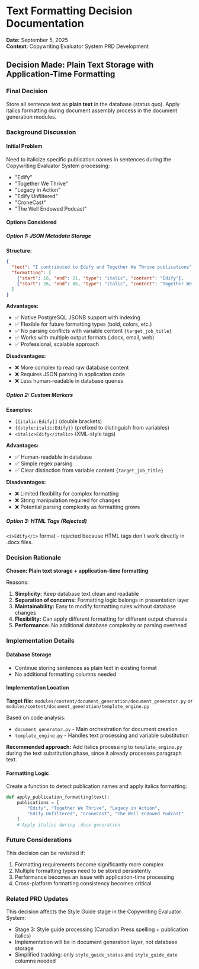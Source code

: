 # Text Formatting Decision Documentation
**Date:** September 5, 2025  
**Context:** Copywriting Evaluator System PRD Development

## Decision Made: Plain Text Storage with Application-Time Formatting

### Final Decision
Store all sentence text as **plain text** in the database (status quo). Apply italics formatting during document assembly process in the document generation modules.

### Background Discussion

#### Initial Problem
Need to italicize specific publication names in sentences during the Copywriting Evaluator System processing:
- "Edify"
- "Together We Thrive" 
- "Legacy in Action"
- "Edify Unfiltered"
- "CroneCast"
- "The Well Endowed Podcast"

#### Options Considered

##### Option 1: JSON Metadata Storage
**Structure:**
```json
{
  "text": "I contributed to Edify and Together We Thrive publications",
  "formatting": [
    {"start": 16, "end": 21, "type": "italic", "content": "Edify"},
    {"start": 26, "end": 45, "type": "italic", "content": "Together We Thrive"}
  ]
}
```

**Advantages:**
- ✅ Native PostgreSQL JSONB support with indexing
- ✅ Flexible for future formatting types (bold, colors, etc.)
- ✅ No parsing conflicts with variable content `{target_job_title}`
- ✅ Works with multiple output formats (.docx, email, web)
- ✅ Professional, scalable approach

**Disadvantages:**
- ❌ More complex to read raw database content
- ❌ Requires JSON parsing in application code
- ❌ Less human-readable in database queries

##### Option 2: Custom Markers
**Examples:**
- `[[italic:Edify]]` (double brackets)
- `{{style:italic:Edify}}` (prefixed to distinguish from variables)
- `<italic>Edify</italic>` (XML-style tags)

**Advantages:**
- ✅ Human-readable in database
- ✅ Simple regex parsing
- ✅ Clear distinction from variable content `{target_job_title}`

**Disadvantages:**
- ❌ Limited flexibility for complex formatting
- ❌ String manipulation required for changes
- ❌ Potential parsing complexity as formatting grows

##### Option 3: HTML Tags (Rejected)
`<i>Edify</i>` format - rejected because HTML tags don't work directly in .docx files.

### Decision Rationale

**Chosen: Plain text storage + application-time formatting**

Reasons:
1. **Simplicity:** Keep database text clean and readable
2. **Separation of concerns:** Formatting logic belongs in presentation layer
3. **Maintainability:** Easy to modify formatting rules without database changes
4. **Flexibility:** Can apply different formatting for different output channels
5. **Performance:** No additional database complexity or parsing overhead

### Implementation Details

#### Database Storage
- Continue storing sentences as plain text in existing format
- No additional formatting columns needed

#### Implementation Location
**Target file:** `modules/content/document_generation/document_generator.py` or `modules/content/document_generation/template_engine.py`

Based on code analysis:
- `document_generator.py` - Main orchestration for document creation
- `template_engine.py` - Handles text processing and variable substitution

**Recommended approach:** Add italics processing to `template_engine.py` during the text substitution phase, since it already processes paragraph text.

#### Formatting Logic
Create a function to detect publication names and apply italics formatting:
```python
def apply_publication_formatting(text):
    publications = [
        "Edify", "Together We Thrive", "Legacy in Action", 
        "Edify Unfiltered", "CroneCast", "The Well Endowed Podcast"
    ]
    # Apply italics during .docx generation
```

### Future Considerations

This decision can be revisited if:
1. Formatting requirements become significantly more complex
2. Multiple formatting types need to be stored persistently
3. Performance becomes an issue with application-time processing
4. Cross-platform formatting consistency becomes critical

### Related PRD Updates

This decision affects the Style Guide stage in the Copywriting Evaluator System:
- Stage 3: Style guide processing (Canadian Press spelling + publication italics)
- Implementation will be in document generation layer, not database storage
- Simplified tracking: only `style_guide_status` and `style_guide_date` columns needed